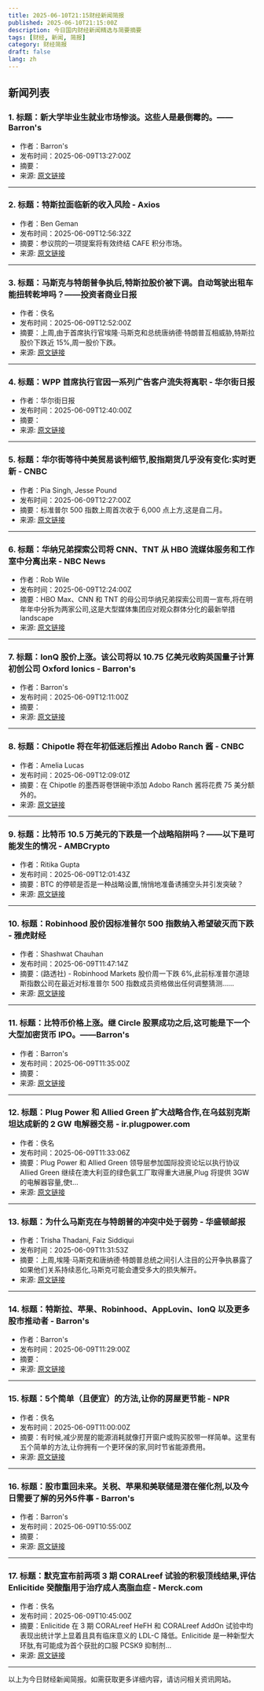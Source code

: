 ```yaml
---
title: 2025-06-10T21:15财经新闻简报
published: 2025-06-10T21:15:00Z
description: 今日国内财经新闻精选与简要摘要
tags: [财经, 新闻, 简报]
category: 财经简报
draft: false
lang: zh
---
```


## 新闻列表

### 1. 标题：新大学毕业生就业市场惨淡。这些人是最倒霉的。—— Barron&#39;s
- 作者：Barron&#39;s
- 发布时间：2025-06-09T13:27:00Z
- 摘要：
- 来源: [原文链接](https://www.barrons.com/articles/job-market-new-college-grads-b31b2424)

---

### 2. 标题：特斯拉面临新的收入风险 - Axios
- 作者：Ben Geman
- 发布时间：2025-06-09T12:56:32Z
- 摘要：参议院的一项提案将有效终结 CAFE 积分市场。
- 来源: [原文链接](https://www.axios.com/2025/06/09/senate-cafe-credits-tesla-revenue)

---

### 3. 标题：马斯克与特朗普争执后,特斯拉股价被下调。自动驾驶出租车能扭转乾坤吗？——投资者商业日报
- 作者：佚名
- 发布时间：2025-06-09T12:52:00Z
- 摘要：上周,由于首席执行官埃隆·马斯克和总统唐纳德·特朗普互相威胁,特斯拉股价下跌近 15%,周一股价下跌。
- 来源: [原文链接](https://www.investors.com/news/tesla-stock-downgrade-musk-trump-stock-market-can-the-robotaxi-save-the-day/)

---

### 4. 标题：WPP 首席执行官因一系列广告客户流失将离职 - 华尔街日报
- 作者：华尔街日报
- 发布时间：2025-06-09T12:40:00Z
- 摘要：
- 来源: [原文链接](https://www.wsj.com/business/c-suite/wpp-ceo-mark-read-to-retire-at-year-end-20c85d5f)

---

### 5. 标题：华尔街等待中美贸易谈判细节,股指期货几乎没有变化:实时更新 - CNBC
- 作者：Pia Singh, Jesse Pound
- 发布时间：2025-06-09T12:27:00Z
- 摘要：标准普尔 500 指数上周首次收于 6,000 点上方,这是自二月。
- 来源: [原文链接](https://www.cnbc.com/2025/06/08/stock-market-today-live-updates.html)

---

### 6. 标题：华纳兄弟探索公司将 CNN、TNT 从 HBO 流媒体服务和工作室中分离出来 - NBC News
- 作者：Rob Wile
- 发布时间：2025-06-09T12:24:00Z
- 摘要：HBO Max、CNN 和 TNT 的母公司华纳兄弟探索公司周一宣布,将在明年年中分拆为两家公司,这是大型媒体集团应对观众群体分化的最新举措landscape
- 来源: [原文链接](https://www.nbcnews.com/business/media/warner-bros-discovery-split-cnn-tnt-hbo-streaming-service-studios-rcna211776)

---

### 7. 标题：IonQ 股价上涨。该公司将以 10.75 亿美元收购英国量子计算初创公司 Oxford Ionics - Barron&#39;s
- 作者：Barron&#39;s
- 发布时间：2025-06-09T12:11:00Z
- 摘要：
- 来源: [原文链接](https://www.barrons.com/articles/ionq-quantum-computing-oxford-ionics-a791d8a5)

---

### 8. 标题：Chipotle 将在年初低迷后推出 Adobo Ranch 酱 - CNBC
- 作者：Amelia Lucas
- 发布时间：2025-06-09T12:09:01Z
- 摘要：在 Chipotle 的墨西哥卷饼碗中添加 Adobo Ranch 酱将花费 75 美分额外的。
- 来源: [原文链接](https://www.cnbc.com/2025/06/09/chipotle-launches-adobo-ranch-dip-after-sluggish-sales.html)

---

### 9. 标题：比特币 10.5 万美元的下跌是一个战略陷阱吗？——以下是可能发生的情况 - AMBCrypto
- 作者：Ritika Gupta
- 发布时间：2025-06-09T12:01:43Z
- 摘要：BTC 的停顿是否是一种战略设置,悄悄地准备诱捕空头并引发突破？
- 来源: [原文链接](https://ambcrypto.com/is-bitcoins-105k-chop-a-strategic-trap-heres-what-might-be-happening/)

---

### 10. 标题：Robinhood 股价因标准普尔 500 指数纳入希望破灭而下跌 - 雅虎财经
- 作者：Shashwat Chauhan
- 发布时间：2025-06-09T11:47:14Z
- 摘要：(路透社) - Robinhood Markets 股价周一下跌 6%,此前标准普尔道琼斯指数公司在最近对标准普尔 500 指数成员资格做出任何调整猜测......
- 来源: [原文链接](https://finance.yahoo.com/news/robinhood-shares-fall-p-500-114714384.html)

---

### 11. 标题：比特币价格上涨。继 Circle 股票成功之后,这可能是下一个大型加密货币 IPO。——Barron&#39;s
- 作者：Barron&#39;s
- 发布时间：2025-06-09T11:35:00Z
- 摘要：
- 来源: [原文链接](https://www.barrons.com/articles/bitcoin-price-xrp-crypto-ipo-circle-1477b0eb)

---

### 12. 标题：Plug Power 和 Allied Green 扩大战略合作,在乌兹别克斯坦达成新的 2 GW 电解器交易 - ir.plugpower.com
- 作者：佚名
- 发布时间：2025-06-09T11:33:06Z
- 摘要：Plug Power 和 Allied Green 领导层参加国际投资论坛以执行协议 Allied Green 继续在澳大利亚的绿色氨工厂取得重大进展,Plug 将提供 3GW 的电解器容量,使t…
- 来源: [原文链接](https://www.ir.plugpower.com/press-releases/news-details/2025/Plug-Power-and-Allied-Green-Expand-Strategic-Collaboration-with-New-2-GW-Electrolyzer-Deal-in-Uzbekistan/default.aspx)

---

### 13. 标题：为什么马斯克在与特朗普的冲突中处于弱势 - 华盛顿邮报
- 作者：Trisha Thadani, Faiz Siddiqui
- 发布时间：2025-06-09T11:31:53Z
- 摘要：上周,埃隆·马斯克和唐纳德·特朗普总统之间引人注目的公开争执暴露了如果他们关系持续恶化,马斯克可能会遭受多大的损失解开。
- 来源: [原文链接](https://www.washingtonpost.com/technology/2025/06/09/musk-is-vulnerable-battle-with-trump/)

---

### 14. 标题：特斯拉、苹果、Robinhood、AppLovin、IonQ 以及更多股市推动者 - Barron&#39;s
- 作者：Barron&#39;s
- 发布时间：2025-06-09T11:29:00Z
- 摘要：
- 来源: [原文链接](https://www.barrons.com/articles/stock-movers-306a289c)

---

### 15. 标题：5个简单（且便宜）的方法,让你的房屋更节能 - NPR
- 作者：佚名
- 发布时间：2025-06-09T11:00:00Z
- 摘要：有时候,减少房屋的能源消耗就像打开窗户或购买胶带一样简单。这里有五个简单的方法,让你拥有一个更环保的家,同时节省能源费用。
- 来源: [原文链接](https://www.npr.org/2025/06/09/nx-s1-5340706/homes-energy-tips-heating-air-conditioning)

---

### 16. 标题：股市重回未来。关税、苹果和美联储是潜在催化剂,以及今日需要了解的另外5件事 - Barron&#39;s
- 作者：Barron&#39;s
- 发布时间：2025-06-09T10:55:00Z
- 摘要：
- 来源: [原文链接](https://www.barrons.com/articles/stocks-tariffs-apple-things-to-know-today-bb3e0829)

---

### 17. 标题：默克宣布前两项 3 期 CORALreef 试验的积极顶线结果,评估 Enlicitide 癸酸酯用于治疗成人高脂血症 - Merck.com
- 作者：佚名
- 发布时间：2025-06-09T10:45:00Z
- 摘要：Enlicitide 在 3 期 CORALreef HeFH 和 CORALreef AddOn 试验中均表现出统计学上显着且具有临床意义的 LDL-C 降低。Enlicitide 是一种新型大环肽,有可能成为首个获批的口服 PCSK9 抑制剂…
- 来源: [原文链接](https://www.merck.com/news/merck-announces-positive-topline-results-from-the-first-two-phase-3-coralreef-trials-evaluating-enlicitide-decanoate-for-the-treatment-of-adults-with-hyperlipidemia/)

---


以上为今日财经新闻简报。如需获取更多详细内容，请访问相关资讯网站。